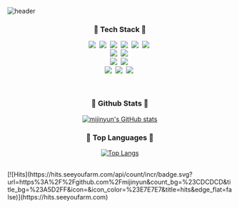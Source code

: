 ![header](https://capsule-render.vercel.app/api?type=rect&color=gradient&height=120&section=header&text=Hi,%20there!👋%20MIJIN'S%20GITHUB&fontColor=ffffff&fontSize=40&animation=twinkling)
<br>
<h3 align="center">💛 Tech Stack 💛</h3>
<p align="center">
  <img src="https://img.shields.io/badge/HTML5-E34F26?style=for-the-badge&logo=HTML5&logoColor=white"/></a>&nbsp
  <img src="https://img.shields.io/badge/CSS3-1572B6?style=for-the-badge&logo=CSS3&logoColor=white"/></a>&nbsp
  <img src="https://img.shields.io/badge/Sass-CC6699?style=for-the-badge&logo=CSS3&logoColor=white"/></a>&nbsp
  <img src="https://img.shields.io/badge/Javascript-ffb13b?style=for-the-badge&logo=javascript&logoColor=white"/></a>&nbsp
  <img src="https://img.shields.io/badge/jQuery-333333?style=for-the-badge&logo=javascript&logoColor=white"/></a>&nbsp
  <img src="https://img.shields.io/badge/React-61DAFB?style=for-the-badge&logo=React&logoColor=white"/></a>&nbsp
  <br>
  <img src="https://img.shields.io/badge/Node.js-339933?style=for-the-badge&logo=Node.js&logoColor=white"/></a>&nbsp
  <img src="https://img.shields.io/badge/Express-000000?style=for-the-badge&logo=Express&logoColor=white"/></a>&nbsp
  <br> 
  <img src="https://img.shields.io/badge/MySQL-4479A1?style=for-the-badge&logo=MySQL&logoColor=white"/></a>&nbsp 
  <img src="https://img.shields.io/badge/AWS-232F3E?style=for-the-badge&logo=AmazonAWS&logoColor=white"/></a>&nbsp
  <br>
  <img src="https://img.shields.io/badge/GIT-FF0000?style=for-the-badge&logo=Git&logoColor=white"/></a>&nbsp
  <img src="https://img.shields.io/badge/GITHUB-000000?style=for-the-badge&logo=Github0&logoColor=white"/></a>&nbsp
  <img src="https://img.shields.io/badge/Figma-E782FF?style=for-the-badge&logo=Figma&logoColor=white"/></a>&nbsp
  
</p>
<br>
<!-- 
<h3 align="center"> Top Languages </h3>
<div align="center">

[![Top Langs](https://github-readme-stats.vercel.app/api/top-langs/?username=mijinyun&layout=compact)](https://github.com/anuraghazra/github-readme-stats)
</div> -->

<h3 align="center">💜 Github Stats 💜</h3>
<div align="center">

[![mijinyun's GitHub stats](https://github-readme-stats.vercel.app/api?username=mijinyun&show_icons=true&theme=ayu-mirage)](https://github.com/anuraghazra/github-readme-stats)
</div>


<h3 align="center">💚 Top Languages 💚</h3>
<div align="center">

[![Top Langs](https://github-readme-stats.vercel.app/api/top-langs/?username=mijinyun&layout=compact)](https://github.com/anuraghazra/github-readme-stats)
</div>

<br>
[![Hits](https://hits.seeyoufarm.com/api/count/incr/badge.svg?url=https%3A%2F%2Fgithub.com%2Fmijinyun&count_bg=%23CDCDCD&title_bg=%23A5D2FF&icon=&icon_color=%23E7E7E7&title=hits&edge_flat=false)](https://hits.seeyoufarm.com)
